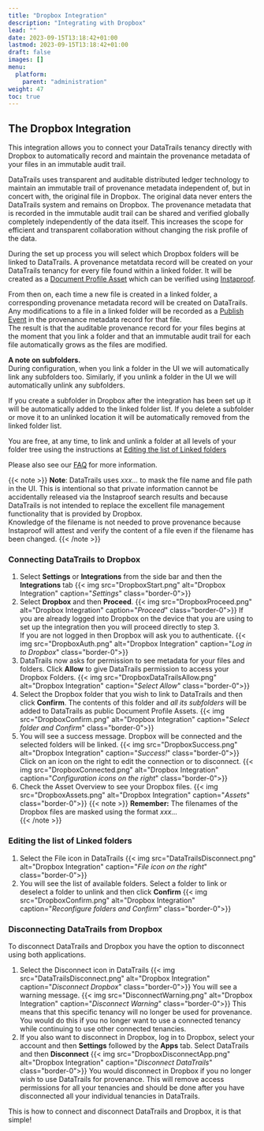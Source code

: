 ```yaml
---
title: "Dropbox Integration"
description: "Integrating with Dropbox"
lead: ""
date: 2023-09-15T13:18:42+01:00
lastmod: 2023-09-15T13:18:42+01:00
draft: false
images: []
menu: 
  platform:
    parent: "administration"
weight: 47
toc: true
---
```


## The Dropbox Integration

This integration allows you to connect your DataTrails tenancy directly with Dropbox to automatically record and maintain the provenance metadata of your files in an immutable audit trail.

DataTrails uses transparent and auditable distributed ledger technology to maintain an immutable trail of provenance metadata independent of, but in concert with, the original file in Dropbox. 
The original data never enters the DataTrails system and remains on Dropbox.
The provenance metadata that is recorded in the immutable audit trail can be shared and verified globally completely independently of the data itself. This increases the scope for efficient and transparent collaboration without changing the risk profile of the data.

During the set up process you will select which Dropbox folders will be linked to DataTrails. A provenance metatdata record will be created on your DataTrails tenancy for every file found within a linked folder. It will be created as a [Document Profile Asset](/developers/developer-patterns/document-profile/) which can be verified using [Instaproof](/platform/overview/instaproof/). 

From then on, each time a new file is created in a linked folder, a corresponding provenance metadata record will be created on DataTrails. Any modifications to a file in a linked folder will be recorded as a [Publish Event](/developers/developer-patterns/document-profile/#publish-event) in the provenance metadata record for that file.  
The result is that the auditable provenance record for your files begins at the moment that you link a folder and that an immutable audit trail for each file automatically grows as the files are modified. 

**A note on subfolders.**<br> 
During configuration, when you link a folder in the UI we will automatically link any subfolders too. Similarly, if you unlink a folder in the UI we will automatically unlink any subfolders. 
 
If you create a subfolder in Dropbox after the integration has been set up it will be automatically added to the linked folder list. If you delete a subfolder or move it to an unlinked location it will be automatically removed from the linked folder list.

You are free, at any time, to link and unlink a folder at all levels of your folder tree using the instructions at [Editing the list of Linked folders](/platform/administration/dropbox-integration/#editing-the-list-of-linked-folders)

Please also see our [FAQ](https://support.datatrails.ai/hc/en-gb/articles/14378210620562-Dropbox-File-and-Folder-Management-FAQ) for more information.


{{< note >}}
**Note**: DataTrails uses <em>xxx...</em> to mask the file name and file path in the UI. This is intentional so that private information cannot be accidentally released via the Instaproof search results and because DataTrails is not intended to replace the excellent file management functionality that is provided by Dropbox.<br>
Knowledge of the filename is not needed to prove provenance because Instaproof will attest and verify the content of a file even if the filename has been changed.
{{< /note >}}

### Connecting DataTrails to Dropbox

1. Select **Settings** or **Integrations** from the side bar and then the **Integrations** tab
{{< img src="DropboxStart.png" alt="Dropbox Integration" caption="<em>Settings</em>" class="border-0">}}
1. Select **Dropbox** and then **Proceed**.
{{< img src="DropboxProceed.png" alt="Dropbox Integration" caption="<em>Proceed</em>" class="border-0">}}
If you are already logged into Dropbox on the device that you are using to set up the integration then you will proceed directly to step 3.<br>If you are not logged in then Dropbox will ask you to authenticate.
{{< img src="DropboxAuth.png" alt="Dropbox Integration" caption="<em>Log in to Dropbox</em>" class="border-0">}}
1. DataTrails now asks for permission to see metadata for your files and folders. Click **Allow** to give DataTrails permission to access your Dropbox Folders.
{{< img src="DropboxDataTrailsAllow.png" alt="Dropbox Integration" caption="<em>Select Allow</em>" class="border-0">}}
1. Select the Dropbox folder that you wish to link to DataTrails and then click **Confirm**. The contents of this folder and *all its subfolders* will be added to DataTrails as public Document Profile Assets.
{{< img src="DropboxConfirm.png" alt="Dropbox Integration" caption="<em>Select folder and Confirm</em>" class="border-0">}}
1. You will see a success message. Dropbox will be connected and the selected folders will be linked.
{{< img src="DropboxSuccess.png" alt="Dropbox Integration" caption="<em>Success!</em>" class="border-0">}}
Click on an icon on the right to edit the connection or to disconnect.
{{< img src="DropboxConnected.png" alt="Dropbox Integration" caption="<em>Configuration icons on the right</em>" class="border-0">}}
1. Check the Asset Overview to see your Dropbox files.
{{< img src="DropboxAssets.png" alt="Dropbox Integration" caption="<em>Assets</em>" class="border-0">}}
{{< note >}}
**Remember:** The filenames of the Dropbox files are masked using the format <em>xxx...</em>  
{{< /note >}}

### Editing the list of Linked folders
1. Select the File icon in DataTrails
{{< img src="DataTrailsDisconnect.png" alt="Dropbox Integration" caption="<em>File icon on the right</em>" class="border-0">}}
1. You will see the list of available folders. Select a folder to link or deselect a folder to unlink and then click **Confirm**
{{< img src="DropboxConfirm.png" alt="Dropbox Integration" caption="<em>Reconfigure folders and Confirm</em>" class="border-0">}}

### Disconnecting DataTrails from Dropbox

To disconnect DataTrails and Dropbox you have the option to disconnect using both applications.

1. Select the Disconnect icon in DataTrails
{{< img src="DataTrailsDisconnect.png" alt="Dropbox Integration" caption="<em>Disconnect Dropbox</em>" class="border-0">}}
You will see a warning message.
{{< img src="DisconnectWarning.png" alt="Dropbox Integration" caption="<em>Disconnect Warning</em>" class="border-0">}}
This means that this specific tenancy will no longer be used for provenance. You would do this if you no longer want to use a connected tenancy while continuing to use other connected tenancies.
1. If you also want to disconnect in Dropbox, log in to Dropbox, select your account and then **Settings** followed by the **Apps** tab. Select DataTrails and then **Disconnect**
{{< img src="DropboxDisconnectApp.png" alt="Dropbox Integration" caption="<em>Disconnect DataTrails</em>" class="border-0">}}
You would disconnect in Dropbox if you no longer wish to use DataTrails for provenance. This will remove access permissions for all your tenancies and should be done after you have disconnected all your individual tenancies in DataTrails.


This is how to connect and disconnect DataTrails and Dropbox, it is that simple!
